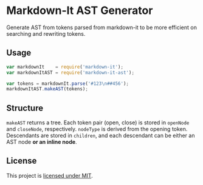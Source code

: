 # Markdown-It AST Generator

Generate AST from tokens parsed from markdown-it to be more efficient on searching and rewriting tokens.

## Usage

```js
var markdownIt    = require('markdown-it');
var markdownItAST = require('markdown-it-ast');

var tokens = markdownIt.parse('#123\n##456');
markdownItAST.makeAST(tokens);
```

## Structure
`makeAST` returns a tree. Each token pair (open, close) is stored in `openNode` and `closeNode`, respectively. `nodeType` is derived from the opening token. Descendants are stored in `children`, and each descendant can be either an AST node **or an inline node**.

## License

This project is [licensed under MIT](https://github.com/GerHobbelt/markdown-it-ast/LICENSE).

